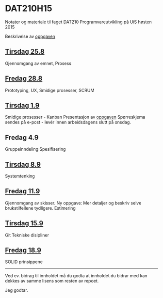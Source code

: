 # DAT210H15
Notater og materiale til faget DAT210 Programvareutvikling på UiS høsten 2015


Beskrivelse av [oppgaven](Oppgave.md)

##  [Tirsdag 25.8](notater/2015-08-25.md)
Gjennomgang av emnet, Prosess

## [Fredag 28.8](notater/2015-08-28.md)  
Prototyping, UX, Smidige prosesser, SCRUM

## [Tirsdag 1.9](notater/2015-09-01.md)
Smidige prosesser - Kanban
Presentasjon av [oppgaven](Oppgave.md)
Spørreskjema sendes på e-post - levér innen arbeidsdagens slutt på onsdag.

## Fredag  4.9 
Gruppeinndeling
Spesifisering

## [Tirsdag 8.9](notater/2015-09-08.md)
Systemtenking


## [Fredag  11.9](notater/2015-09-11.md) 
Gjennomgang av skisser. 
Ny oppgave: Mer detaljer og beskriv selve brukstilfellene tydligere. 
Estimering

## [Tirsdag 15.9](notater/2015-09-15.md) 
Git 
Tekniske disipliner


## [Fredag 18.9](notater/2015-09-18.md) 
SOLID prinsippene


----



Ved ev. bidrag til innholdet må du godta at innholdet du bidrar med kan dekkes av samme lisens som resten av repoet. 

Jeg godtar.

